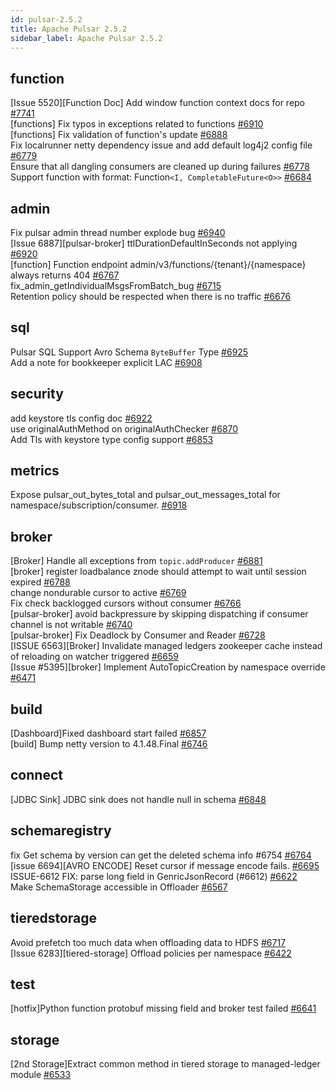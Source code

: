 ```yaml
---
id: pulsar-2.5.2
title: Apache Pulsar 2.5.2 
sidebar_label: Apache Pulsar 2.5.2 
---
```


## function
[Issue 5520][Function Doc] Add window function context docs for repo [#7741](https://github.com/apache/pulsar/pull/7741)  
[functions] Fix typos in exceptions related to functions [#6910](https://github.com/apache/pulsar/pull/6910)  
[functions] Fix validation of function's update [#6888](https://github.com/apache/pulsar/pull/6888)  
Fix localrunner netty dependency issue and add default log4j2 config file [#6779](https://github.com/apache/pulsar/pull/6779)  
Ensure that all dangling consumers are cleaned up during failures [#6778](https://github.com/apache/pulsar/pull/6778)  
Support function with format: Function`<I, CompletableFuture<O>>` [#6684](https://github.com/apache/pulsar/pull/6684)  

## admin
Fix pulsar admin thread number explode bug [#6940](https://github.com/apache/pulsar/pull/6940)  
[Issue 6887][pulsar-broker] ttlDurationDefaultInSeconds not applying [#6920](https://github.com/apache/pulsar/pull/6920)  
[function] Function endpoint admin/v3/functions/{tenant}/{namespace} always returns 404 [#6767](https://github.com/apache/pulsar/pull/6767)  
fix_admin_getIndividualMsgsFromBatch_bug [#6715](https://github.com/apache/pulsar/pull/6715)  
Retention policy should be respected when there is no traffic [#6676](https://github.com/apache/pulsar/pull/6676)  

## sql
Pulsar SQL Support Avro Schema `ByteBuffer` Type [#6925](https://github.com/apache/pulsar/pull/6925)  
Add a note for bookkeeper explicit LAC [#6908](https://github.com/apache/pulsar/pull/6908)  

## security
add keystore tls config doc [#6922](https://github.com/apache/pulsar/pull/6922)  
use originalAuthMethod on originalAuthChecker [#6870](https://github.com/apache/pulsar/pull/6870)  
Add Tls with keystore type config support [#6853](https://github.com/apache/pulsar/pull/6853)  

## metrics
Expose pulsar_out_bytes_total and pulsar_out_messages_total for namespace/subscription/consumer. [#6918](https://github.com/apache/pulsar/pull/6918)  

## broker
[Broker] Handle all exceptions from `topic.addProducer` [#6881](https://github.com/apache/pulsar/pull/6881)  
[broker] register loadbalance znode should attempt to wait until session expired [#6788](https://github.com/apache/pulsar/pull/6788)  
change nondurable cursor to active [#6769](https://github.com/apache/pulsar/pull/6769)  
Fix check backlogged cursors without consumer [#6766](https://github.com/apache/pulsar/pull/6766)  
[pulsar-broker] avoid backpressure by skipping dispatching if consumer channel is not writable [#6740](https://github.com/apache/pulsar/pull/6740)  
[pulsar-broker] Fix Deadlock by Consumer and Reader [#6728](https://github.com/apache/pulsar/pull/6728)  
[ISSUE 6563][Broker] Invalidate managed ledgers zookeeper cache instead of reloading on watcher triggered [#6659](https://github.com/apache/pulsar/pull/6659)  
[Issue #5395][broker] Implement AutoTopicCreation by namespace override [#6471](https://github.com/apache/pulsar/pull/6471)  

## build
[Dashboard]Fixed dashboard start failed [#6857](https://github.com/apache/pulsar/pull/6857)  
[build] Bump netty version to 4.1.48.Final [#6746](https://github.com/apache/pulsar/pull/6746)  

## connect
[JDBC Sink] JDBC sink does not handle null in schema [#6848](https://github.com/apache/pulsar/pull/6848)  

## schemaregistry
fix Get schema by version can get the deleted schema info #6754 [#6764](https://github.com/apache/pulsar/pull/6764)  
[issue 6694][AVRO ENCODE] Reset cursor if message encode fails. [#6695](https://github.com/apache/pulsar/pull/6695)  
ISSUE-6612 FIX: parse long field in GenricJsonRecord (#6612) [#6622](https://github.com/apache/pulsar/pull/6622)  
Make SchemaStorage accessible in Offloader [#6567](https://github.com/apache/pulsar/pull/6567)  

## tieredstorage
Avoid prefetch too much data when offloading data to HDFS [#6717](https://github.com/apache/pulsar/pull/6717)  
[Issue 6283][tiered-storage] Offload policies per namespace [#6422](https://github.com/apache/pulsar/pull/6422)  

## test
[hotfix]Python function protobuf missing field and broker test failed [#6641](https://github.com/apache/pulsar/pull/6641)  

## storage
[2nd Storage]Extract common method in tiered storage to managed-ledger module [#6533](https://github.com/apache/pulsar/pull/6533)  

